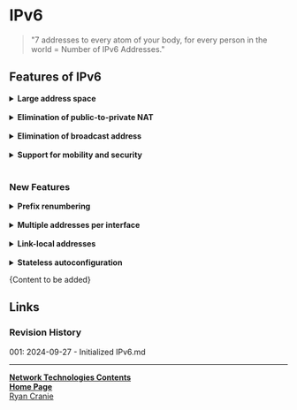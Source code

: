 # IPv6

> "7 addresses to every atom of your body, for every person in the world = Number of IPv6 Addresses."

## Features of IPv6
<details><summary><b>Large address space</b></summary>IPv6 addresses are <b>128 bits</b>, compared to IPv4's 32 bits.</details><br>
<details><summary><b>Elimination of public-to-private NAT</b></summary>End-to-end communication traceability is possible</details><br>
<details><summary><b>Elimination of broadcast address</b></summary><li>unicast</li><li>multicast</li><li>anycast</li></details><br>
<details><summary><b>Support for mobility and security</b></summary>Helps ensure compliance with mobile IP and IPsec standards.</details><br>

### New Features
<details><summary><b>Prefix renumbering</b></summary>IPv6 allows simplified mechanisms for address and prefix renumbering</details><br>
<details><summary><b>Multiple addresses per interface</b></summary>An IPv6 interface can have <b>multiple addresses</b></details><br>
<details><summary><b>Link-local addresses</b></summary>IPv6 link-local addresses are used as the next hop when <b>IGPs</b> are exchanging routing updates.</details><br>
<details><summary><b>Stateless autoconfiguration</b></summary>[DHCP](https://notes.ryancranie.com/Notes/Network%20Technologies/DHCP) is not required because an IPv6 device can <b>automatically assign itself</b> a unique IPv6 link-local address</details>

{Content to be added}
## Links
### Revision History
001: 2024-09-27 - Initialized IPv6.md

---
<b>[Network Technologies Contents](https://notes.ryancranie.com/Contents/Network%20Technologies%20Contents)<br>[Home Page](https://notes.ryancranie.com)<br></b>[Ryan Cranie](https://www.ryancranie.com)